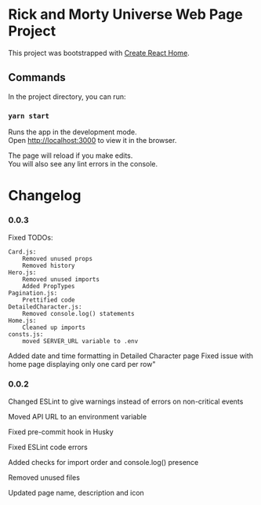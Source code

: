 # Rick and Morty Universe Web Page Project

This project was bootstrapped with [Create React Home](https://github.com/facebook/create-react-app).

## Commands

In the project directory, you can run:

### `yarn start`

Runs the app in the development mode.\
Open [http://localhost:3000](http://localhost:3000) to view it in the browser.

The page will reload if you make edits.\
You will also see any lint errors in the console.

# Changelog

### 0.0.3

Fixed TODOs:

    Card.js:
        Removed unused props
        Removed history
    Hero.js:
        Removed unused imports
        Added PropTypes
    Pagination.js:
        Prettified code
    DetailedCharacter.js:
        Removed console.log() statements
    Home.js:
        Cleaned up imports
    consts.js:
        moved SERVER_URL variable to .env

Added date and time formatting in Detailed Character page
Fixed issue with home page displaying only one card per row"

### 0.0.2

Changed ESLint to give warnings instead of errors on non-critical events

Moved API URL to an environment variable

Fixed pre-commit hook in Husky

Fixed ESLint code errors

Added checks for import order and console.log() presence

Removed unused files

Updated page name, description and icon

